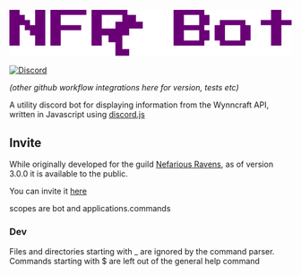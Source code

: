 
![](https://raw.githubusercontent.com/MikhaD/nfr-bot/main/src/images/nfr-bot.png)

<a href="https://discord.gg/55XKx6mPuK">
	<img alt="Discord" src="https://img.shields.io/discord/739428526431666237?label=Discord&logo=discord&logoColor=ffffff&color=5865F2">
</a>

*(other github workflow integrations here for version, tests etc)*

A utility discord bot for displaying information from the Wynncraft API, written in Javascript using [discord.js](https://github.com/discordjs/discord.js)

## Invite

While originally developed for the guild [Nefarious Ravens](https://forums.wynncraft.com/threads/%E2%9C%AE%E2%9C%AE-nefarious-ravens-lvl-76-community-warring-guild.294350/), as of version 3.0.0 it is available to the public.

You can invite it [here]()

scopes are bot and applications.commands

### Dev
Files and directories starting with _ are ignored by the command parser. Commands starting with $ are left out of the general help command